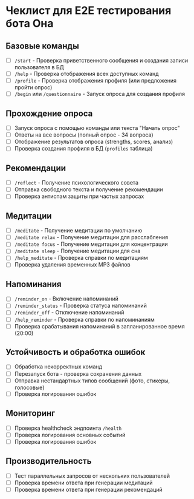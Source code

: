 # Чеклист для E2E тестирования бота Она

## Базовые команды

- [ ] `/start` - Проверка приветственного сообщения и создания записи пользователя в БД
- [ ] `/help` - Проверка отображения всех доступных команд
- [ ] `/profile` - Проверка отображения профиля (или предложения пройти опрос)
- [ ] `/begin` или `/questionnaire` - Запуск опроса для создания профиля

## Прохождение опроса

- [ ] Запуск опроса с помощью команды или текста "Начать опрос"
- [ ] Ответы на все вопросы (полный опрос - 34 вопроса)
- [ ] Отображение результатов опроса (strengths, scores, анализ)
- [ ] Проверка создания профиля в БД (`profiles` таблица)

## Рекомендации

- [ ] `/reflect` - Получение психологического совета
- [ ] Отправка свободного текста и получение рекомендации
- [ ] Проверка антиспам защиты при частых запросах

## Медитации

- [ ] `/meditate` - Получение медитации по умолчанию
- [ ] `/meditate relax` - Получение медитации для расслабления
- [ ] `/meditate focus` - Получение медитации для концентрации
- [ ] `/meditate sleep` - Получение медитации для сна
- [ ] `/help_meditate` - Проверка справки по медитациям
- [ ] Проверка удаления временных MP3 файлов

## Напоминания

- [ ] `/reminder_on` - Включение напоминаний
- [ ] `/reminder_status` - Проверка статуса напоминаний
- [ ] `/reminder_off` - Отключение напоминаний
- [ ] `/help_reminder` - Проверка справки по напоминаниям
- [ ] Проверка срабатывания напоминаний в запланированное время (20:00)

## Устойчивость и обработка ошибок

- [ ] Обработка некорректных команд
- [ ] Перезапуск бота - проверка сохранения данных
- [ ] Отправка нестандартных типов сообщений (фото, стикеры, голосовые)
- [ ] Проверка логирования ошибок

## Мониторинг

- [ ] Проверка healthcheck эндпоинта `/health`
- [ ] Проверка логирования основных событий
- [ ] Проверка логирования ошибок

## Производительность

- [ ] Тест параллельных запросов от нескольких пользователей
- [ ] Проверка времени ответа при генерации медитаций
- [ ] Проверка времени ответа при генерации рекомендаций 